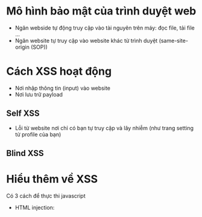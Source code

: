 
# Mô hình bảo mật của trình duyệt web
- Ngăn webside tự động truy cập vào tài nguyên trên máy: đọc file, tải file ...
- Ngăn website tự truy cập vào website khác từ trình duyệt (same-site-origin (SOP))
# Cách XSS hoạt động

- Nơi nhập thông tin (input) vào website
- Nơi lưu trữ payload 
## Self XSS

- Lỗi từ website nơi chỉ có bạn tự truy cập và lây nhiễm (như trang setting từ profile của bạn)

## Blind XSS

# Hiểu thêm về XSS

Có 3 cách để thực thi javascript
- HTML injection: <script> tag
```
<?php
 echo "Hello, <h1>" . $_GET['name'] . '</h1>';
?>
```
- Attribute injection: Xử lý sự kiện trong thuộc tính (luôn bắt đầu vớn on: onload, onerror, )
```
<div class=""><img src=not_exist onerror=alert(1)>">
  Demo
</div>

```
- Javascript injection: javascript: giao thức giả
```
<script>
  const name = "<?php echo $_GET['name'] ?>";
  alert(name);
</script>
Hoặc 
<script> 
document.body.innerHTML =
  '<iframe srcdoc="&lt;script>alert(1)&lt;/script>"></iframe>';
</script>
```
Các giao thức thường dùng liên quan đến mạng như http, https, ftp, pseudo protocol không liên quan đến mạng như mailto:, tel: . Đặc biệt nguy hiểm khi chúng dùng đến javascript

Ví dụ: 
`
<a href="javascript:alert(1)">Link</a>
`
Trong iframe
`<iframe src="javascript:alert(1)"></iframe>`
Không giống như trong thẻ a, cần người dùng tương tác, iframe có thể tự chạy 

Trong action form
```html
<form action="javascript:alert(1)">
  <button>submit</button>
</form>

<form id="f2"></form>
<button form="f2" formaction="javascript:alert(2)">submit</button>
```
Nếu không lọc user input cẩn thận, hacker có thể lợi dụng để tác động đến các phần mã này. 

Ví dụ, khi một trang web cho phép người dùng nhập một địa chỉ youtube và hiển thị video lên website, họ thường viết như sau: 

```html
<iframe src="<?= $youtube_url ?>" width="500" height="300"></iframe>
```
Nếu người dùng nhập `javascript:alert(1)` hoặc nếu yêu cầu xác thực địa chỉ có thể dùng `javascript:alert(1);console.log('youtube.com')`

Các frontend cũng có thể mắc lỗi này nếu developer không lưu ý. Xem thêm tại #Nguồn

## Page redirect có thể ẩn chứa XSS

Logic thông thường của webiste, khi login sẽ redirect về vị trí trước khi đăng nhập 

```html
const searchParams = new URLSearchParams(location.search);
window.location = searchParams.get("redirect");
```
Tuy nhiên nếu chúng ta truy cập trang đăng nhập bằng link: 

`https://example.com/login?target=javascript:alert(1)`

Chúng ta có thể kích hoạt mã XSS 

# Chống lại XSS

## Xác thực đầu vào


# Nguồn
1. [](https://aszx87410.github.io/beyond-xss/en/ch1/browser-security-model/)
